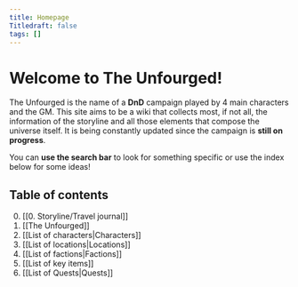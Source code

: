 ```yaml
---
title: Homepage
Titledraft: false
tags: []
---
```

# Welcome to The Unfourged!
The Unfourged is the name of a **DnD** campaign played by 4 main characters and the GM. This site aims to be a wiki that collects most, if not all, the information of the storyline and all those elements that compose the universe itself. It is being constantly updated since the campaign is **still on progress**.

You can **use the search bar** to look for something specific or use the index below for some ideas!
## Table of contents
0. [[0. Storyline/Travel journal]]
1. [[The Unfourged]]
2. [[List of characters|Characters]]
3. [[List of locations|Locations]]
4. [[List of factions|Factions]]
5. [[List of key items]]
6. [[List of Quests|Quests]]